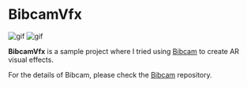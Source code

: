 BibcamVfx
=========

![gif](https://user-images.githubusercontent.com/343936/143174726-3a01fd3d-eb9b-414b-8da0-b13ba147e3be.gif)
![gif](https://user-images.githubusercontent.com/343936/143174736-3d68c401-3361-4ccb-9dc9-4a22420ef95a.gif)

**BibcamVfx** is a sample project where I tried using [Bibcam] to create AR
visual effects.

[Bibcam]: https://github.com/keijiro/Bibcam

For the details of Bibcam, please check the [Bibcam] repository.

